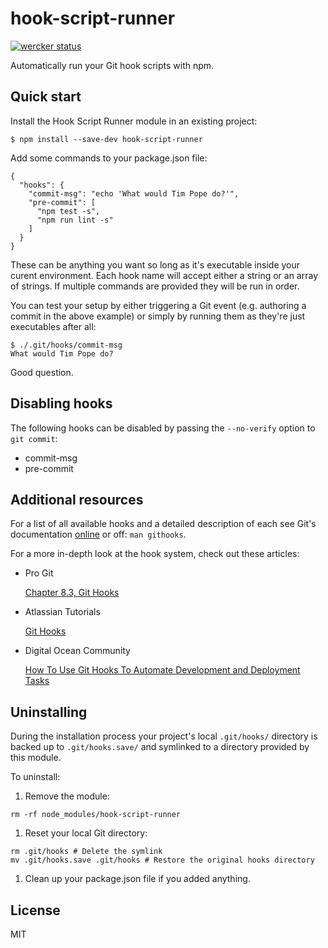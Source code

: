 # hook-script-runner

[![wercker status](https://app.wercker.com/status/2c20ed5abd8847ec2455caae4c690aab/s/master "wercker status")](https://app.wercker.com/project/bykey/2c20ed5abd8847ec2455caae4c690aab)

Automatically run your Git hook scripts with npm.

## Quick start

Install the Hook Script Runner module in an existing project:

```shell
$ npm install --save-dev hook-script-runner
```

Add some commands to your package.json file:

```
{
  "hooks": {
    "commit-msg": "echo 'What would Tim Pope do?'",
    "pre-commit": [
      "npm test -s",
      "npm run lint -s"
    ]
  }
}
```

These can be anything you want so long as it's executable inside your curent
environment. Each hook name will accept either a string or an array of strings.
If multiple commands are provided they will be run in order.

You can test your setup by either triggering a Git event (e.g. authoring a
commit in the above example) or simply by running them as they're just
executables after all:

```
$ ./.git/hooks/commit-msg
What would Tim Pope do?
```

Good question.

## Disabling hooks

The following hooks can be disabled by passing the `--no-verify` option to
`git commit`:

- commit-msg
- pre-commit

## Additional resources

For a list of all available hooks and a detailed description of each see Git's
documentation [online](http://git-scm.com/docs/githooks) or off: `man githooks`.

For a more in-depth look at the hook system, check out these articles:

- Pro Git

  [Chapter 8.3, Git Hooks](https://git-scm.com/book/en/v2/Customizing-Git-Git-Hooks)

- Atlassian Tutorials

  [Git Hooks](https://www.atlassian.com/git/tutorials/git-hooks)

- Digital Ocean Community

  [How To Use Git Hooks To Automate Development and Deployment Tasks](https://www.digitalocean.com/community/tutorials/how-to-use-git-hooks-to-automate-development-and-deployment-tasks)

## Uninstalling

During the installation process your project's local `.git/hooks/` directory is
backed up to `.git/hooks.save/` and symlinked to a directory provided by this
module.

To uninstall:

1. Remove the module:

  ```
  rm -rf node_modules/hook-script-runner
  ```

1. Reset your local Git directory:

  ```
  rm .git/hooks # Delete the symlink
  mv .git/hooks.save .git/hooks # Restore the original hooks directory
  ```

1. Clean up your package.json file if you added anything.

## License

MIT
